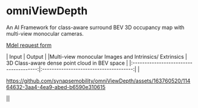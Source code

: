 
# omniViewDepth
An AI Framework for class-aware surround BEV 3D occupancy map with multi-view monocular cameras.

[Mdel request form](https://forms.gle/2JLW8mkCmrBkLmZw8)

|            Input      |            Output           |
|Multi-view monocular Images and Intrinsics/ Extrinsics | 3D Class-aware dense point cloud in BEV space | 
|:--------------------------------------:|:--------------------------------------:|
|

https://github.com/synapsemobility/omniViewDepth/assets/163760520/11464632-3aa4-4ea9-abed-b6590e310615

  ||
